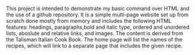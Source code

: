 This project is intended to demonstrate my basic command over HTML and the use of a github repository. It is a simple multi-page website set up from scratch done mostly from memory and includes the following HTML features: headings, paragraphs,bold and italic type, ordered and unordered lists, aboslute and relative links, and images. The content is derived from the Talisman Italian Cook Book. The home page will list the names of the recipes, which will link to a separate page that includes the given recipe. 